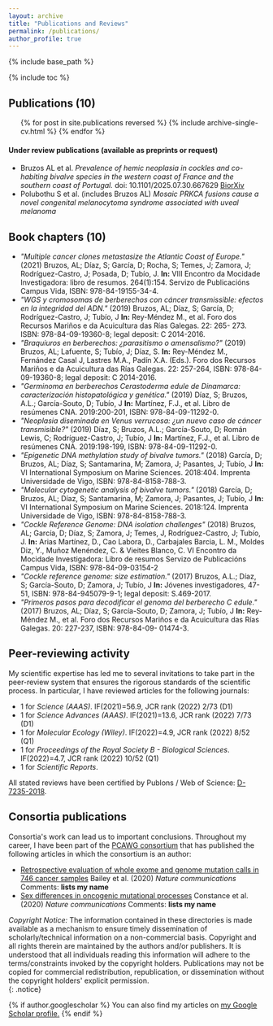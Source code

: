 ```yaml
---
layout: archive
title: "Publications and Reviews"
permalink: /publications/
author_profile: true
---
```

{% include base_path %}  

{% include toc %}

## Publications (10)

 <ul>{% for post in site.publications reversed %}
    {% include archive-single-cv.html %}
  {% endfor %}</ul>

#### Under review publications (available as preprints or request)  
* Bruzos AL et al. *Prevalence of hemic neoplasia in cockles and co-habiting bivalve species in the western coast of France and the southern coast of Portugal.* doi: 10.1101/2025.07.30.667629 [BiorXiv](https://www.biorxiv.org/content/10.1101/2025.07.30.667629v1)
* Polubothu S et al. (includes Bruzos AL) *Mosaic PRKCA fusions cause a novel congenital melanocytoma syndrome associated with uveal melanoma*

## Book chapters (10)
* _"Multiple cancer clones metastasize the Atlantic Coast of Europe."_ (2021) Bruzos, AL; Díaz, S; García, D; Rocha, S; Temes, J; Zamora, J; Rodríguez-Castro, J; Posada, D; Tubío, J. **In:** VIII Encontro da Mocidade Investigadora: libro de resumos. 264(1):154. Servizo de Publicacións Campus Vida, ISBN: 978-84-19155-34-4.
* _"WGS y cromosomas de berberechos con cáncer transmissible: efectos en la integridad del ADN."_ (2019) Bruzos, AL; Díaz, S; García, D; Rodríguez-Castro, J; Tubío, J **In:** Rey-Méndez M., et al. Foro dos Recursos Mariños e da Acuicultura das Rías Galegas. 22: 265- 273. ISBN: 978-84-09-19360-8; legal deposit: C 2014-2016.
* _"Braquiuros en berberechos: ¿parasitismo o amensalismo?"_ (2019) Bruzos, AL; Lafuente, S; Tubío, J; Díaz, S. **In:** Rey-Méndez M., Fernández Casal J, Lastres M.A., Padín X.A. (Eds.). Foro dos Recursos Mariños e da Acuicultura das Rías Galegas. 22: 257-264, ISBN: 978-84-09-19360-8; legal deposit: C 2014-2016.  
* _"Germinoma en berberechos Cerastoderma edule de Dinamarca: caracterización histopatológica y genética."_ (2019) Díaz, S; Bruzos, A.L.; García-Souto, D; Tubío, J **In:** Martínez, F.J., et al. Libro de resúmenes CNA. 2019:200-201, ISBN: 978-84-09-11292-0.
* _"Neoplasia diseminada en Venus verrucosa: ¿un nuevo caso de cáncer transmisible?"_ (2019)  Díaz, S; Bruzos, A.L.; García-Souto, D; Román Lewis, C; Rodríguez-Castro, J; Tubío, J **In:** Martínez, F.J., et al. Libro de resúmenes CNA. 2019:198-199, ISBN: 978-84-09-11292-0.
* _"Epigenetic DNA methylation study of bivalve tumors."_ (2018) García, D; Bruzos, AL; Díaz, S; Santamarina, M; Zamora, J; Pasantes, J; Tubío, J **In:** VI International Symposium on Marine Sciences. 2018:404. Imprenta Universidade de Vigo, ISBN: 978-84-8158-788-3.
* _"Molecular cytogenetic analysis of bivalve tumors."_ (2018) García, D; Bruzos, AL; Díaz, S; Santamarina, M; Zamora, J; Pasantes, J; Tubío, J **In:** VI International Symposium on Marine Sciences. 2018:124. Imprenta Universidade de Vigo, ISBN: 978-84-8158-788-3.
* _"Cockle Reference Genome: DNA isolation challenges"_ (2018) Bruzos, AL; García, D; Díaz, S; Zamora, J; Temes, J, Rodríguez-Castro, J; Tubío, J. **In:** Arias Martínez, D., Cao Labora, D., Carbajales Barcia, L. M., Moldes Diz, Y., Muñoz Menéndez, C. & Vieites Blanco, C. VI Encontro da Mocidade Investigadora: Libro de resumos Servizo de Publicacións Campus Vida, ISBN: 978-84-09-03154-2
* _"Cockle reference genome: size estimation."_ (2017) Bruzos, A.L.; Díaz, S; García-Souto, D; Zamora, J; Tubío, J **In:** Jóvenes investigadores, 47- 51, ISBN: 978-84-945079-9-1; legal deposit: S.469-2017.
* _"Primeros pasos para decodificar el genoma del berberecho C edule."_ (2017) Bruzos, AL; Díaz, S; García-Souto, D; Zamora, J; Tubío, J **In:** Rey-Méndez M., et al. Foro dos Recursos Mariños e da Acuicultura das Rías Galegas. 20: 227-237, ISBN: 978-84-09- 01474-3.

## Peer-reviewing activity
My scientific expertise has led me to several invitations to take part in the peer-review system that ensures the rigorous standards of the scientific process. In particular, I have reviewed articles for the following journals:  
<ul class="fa-ul">
  <li><i class="fa-li fa fa-check-square"></i>1 for <i>Science (AAAS)</i>. IF(2021)=56.9, JCR rank (2022) 2/73 (D1)</li>
  <li><i class="fa-li fa fa-check-square"></i>1 for <i>Science Advances (AAAS)</i>. IF(2021)=13.6, JCR rank (2022) 7/73 (D1)</li>
  <li><i class="fa-li fa fa-check-square"></i>1 for <i>Molecular Ecology (Wiley)</i>. IF(2022)=4.9, JCR rank (2022) 8/52 (Q1) </li>
  <li><i class="fa-li fa fa-check-square"></i>1 for <i>Proceedings of the Royal Society B - Biological Sciences</i>. IF(2022)=4.7, JCR rank (2022) 10/52 (Q1)</li>
  <li><i class="fa-li fa fa-check-square"></i>1 for <i>Scientific Reports</i>.</li>
</ul>

All stated reviews have been certified by Publons / Web of Science: [D-7235-2018](https://publons.com/researcher/1404866/alicia-l-bruzos/).

## Consortia publications
Consortia's work can lead us to important conclusions. Throughout my career, I have been part of the [PCAWG consortium](https://docs.icgc.org/pcawg/) that has published the following articles in which the consortium is an author:  
	
* [Retrospective evaluation of whole exome and genome mutation calls in 746 cancer samples](https://albruzos.github.io/_publications/consortia/2020-Baileyetal.pdf) Bailey et al. (2020) *Nature communications* Comments: **lists my name**
* [Sex differences in oncogenic mutational processes](https://albruzos.github.io/_publications/consortia/2020-Constanceetal.pdf) Constance et al. (2020) *Nature communications* Comments: **lists my name**

<!-- OTHERS THAT DO NOT LIST MY NAME:
* [Patterns of somatic structural variation in human cancer genomes](https://www.nature.com/articles/s41586-019-1913-9) Li et al. (2020) *Nature*
* [The repertoire of mutational signatures in human cancer](https://www.nature.com/articles/s41586-020-1943-3) Alexandrov et al. (2020) *Nature*
* [The evolutionary history of 2,658 cancers](https://www.nature.com/articles/s41586-019-1907-7) Gerstung et al. (2020) *Nature*
* [Genomic basis for RNA alterations in cancer](https://www.nature.com/articles/s41586-020-1970-0) Calabrese et al. (2020) *Nature*
* [Analyses of non-coding somatic drivers in 2,658 cancer whole genomes](https://www.nature.com/articles/s41586-020-1965-x) Rheinbay et al. (2020) *Nature*
* [Comprehensive molecular characterization of mitochondrial genomes in human cancers](https://www.nature.com/articles/s41588-019-0557-x) Yuan et al. (2020) *Nature genetics*
* [Disruption of chromatin folding domains by somatic genomic rearrangements in human cancer](https://www.nature.com/articles/s41588-019-0564-y) Akdemir et al. (2020) *Nature genetics*
* [The landscape of viral associations in human cancers](https://www.nature.com/articles/s41588-019-0558-9) Zapatka et al. (2020) *Nature genetics*
* [Comprehensive analysis of chromothripsis in 2,658 human cancers using whole-genome sequencing](https://www.nature.com/articles/s41588-019-0576-7) Cortés et al. (2020) *Nature genetics*
* [Butler enables rapid cloud-based analysis of thousands of human genomes](https://www.nature.com/articles/s41587-019-0360-3) Yakneen et al. (2020) *Nature biotechnology*
* [Cancer LncRNA Census reveals evidence for deep functional conservation of long noncoding RNAs in tumorigenesis](https://www.nature.com/articles/s42003-019-0741-7) Carlevaro et al. (2020) *Communications Biology*
* [Integrative pathway enrichment analysis of multivariate omics data](https://www.nature.com/articles/s41467-019-13983-9) Paczkowska et al. (2020) *Nature communications*
* [Pathway and network analysis of more than 2500 whole cancer genomes](https://www.nature.com/articles/s41467-020-14367-0) Reyna et al. (2020) *Nature Communications*
* [A deep learning system accurately classifies primary and metastatic cancers using passenger mutation patterns](https://www.nature.com/articles/s41467-019-13825-8) Jiao et al. (2020) *Nature Communications*
* [High-coverage whole-genome analysis of 1220 cancers reveals hundreds of genes deregulated by rearrangement-mediated cis-regulatory alterations](https://www.nature.com/articles/s41467-019-13885-w) Zhang et al. (2020) *Nature communications*
* [Genomic footprints of activated telomere maintenance mechanisms in cancer](https://www.nature.com/articles/s41467-019-13824-9) Sieverling et al. (2020) *Nature communications*
* [Combined burden and functional impact tests for cancer driver discovery using DriverPower](https://www.nature.com/articles/s41467-019-13929-1) Shuai et al. (2020) *Nature Communications*
* [Inferring structural variant cancer cell fraction](https://www.nature.com/articles/s41467-020-14351-8) Cmero et al. (2020) *Nature communications*
* [Divergent mutational processes distinguish hypoxic and normoxic tumours](https://www.nature.com/articles/s41467-019-14052-x) Bhandari et al. (2020) *Nature communications*
* [Reconstructing evolutionary trajectories of mutation signature activities in cancer using TrackSig](https://www.nature.com/articles/s41467-020-14352-7) Rubanova et al. (2020) *Nature Communications*  
-->
  
*Copyright Notice:* The information contained in these directories is made available as a mechanism to ensure timely dissemination of scholarly/technical information on a non-commercial basis. Copyright and all rights therein are maintained by the authors and/or publishers. It is understood that all individuals reading this information will adhere to the terms/constraints invoked by the copyright holders. Publications may not be copied for commercial redistribution, republication, or dissemination without the copyright holders' explicit permission.  
{: .notice}

<!---
Este es invertido pero muy largo:

 {% for post in site.publications reversed %}
   {% include archive-single.html %}
 {% endfor %}

Este es invertido pero pequeño:
 {% for post in site.publications reversed %}
   {% include archive-single-cv.html %}
{% endfor %}

Este es orden normal y pequeño:
 <ul>{% for post in site.publications %}
    {% include archive-single-cv.html %}
  {% endfor %}</ul>
--->

{% if author.googlescholar %}
  You can also find my articles on <u><a href="{{author.googlescholar}}">my Google Scholar profile</a>.</u>
{% endif %}
